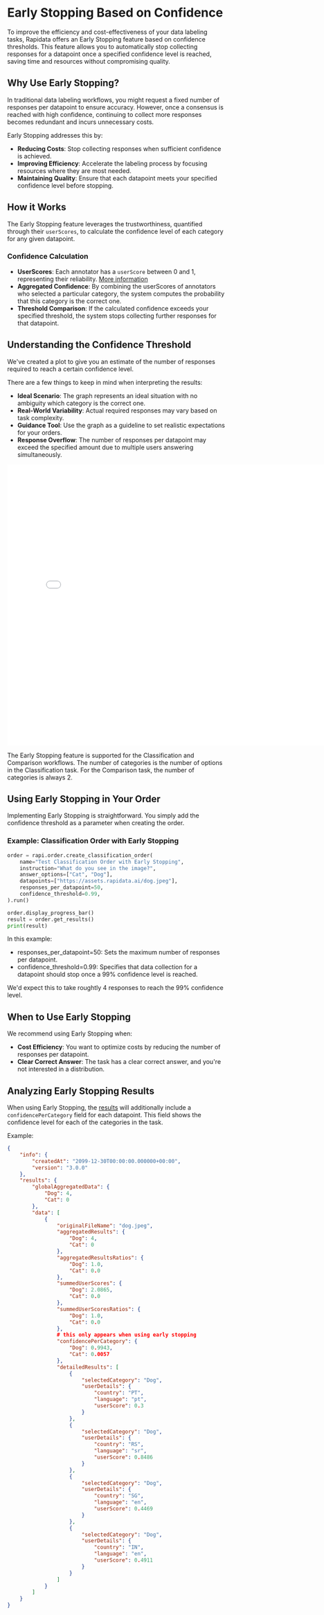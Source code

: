 # Early Stopping Based on Confidence

To improve the efficiency and cost-effectiveness of your data labeling tasks, Rapidata offers an Early Stopping feature based on confidence thresholds. This feature allows you to automatically stop collecting responses for a datapoint once a specified confidence level is reached, saving time and resources without compromising quality.


## Why Use Early Stopping?

In traditional data labeling workflows, you might request a fixed number of responses per datapoint to ensure accuracy. However, once a consensus is reached with high confidence, continuing to collect more responses becomes redundant and incurs unnecessary costs.

Early Stopping addresses this by:

- **Reducing Costs**: Stop collecting responses when sufficient confidence is achieved.
- **Improving Efficiency**: Accelerate the labeling process by focusing resources where they are most needed.
- **Maintaining Quality**: Ensure that each datapoint meets your specified confidence level before stopping.

## How it Works

The Early Stopping feature leverages the trustworthiness, quantified through their `userScores`, to calculate the confidence level of each category for any given datapoint.

### Confidence Calculation
- **UserScores**: Each annotator has a `userScore` between 0 and 1, representing their reliability. [More information](/understanding_the_results/#understanding-the-user-scores)
- **Aggregated Confidence**: By combining the userScores of annotators who selected a particular category, the system computes the probability that this category is the correct one.
- **Threshold Comparison**: If the calculated confidence exceeds your specified threshold, the system stops collecting further responses for that datapoint.

## Understanding the Confidence Threshold

We've created a plot to give you an estimate of the number of responses required to reach a certain confidence level.

There are a few things to keep in mind when interpreting the results:

- **Ideal Scenario**: The graph represents an ideal situation with no ambiguity which category is the correct one.
- **Real-World Variability**: Actual required responses may vary based on task complexity.
- **Guidance Tool**: Use the graph as a guideline to set realistic expectations for your orders.
- **Response Overflow**: The number of responses per datapoint may exceed the specified amount due to multiple users answering simultaneously.


<div style="width: 780px; height: 650px; overflow: hidden;">
    <iframe src="/plots/confidence_threshold_plot_with_slider_darkmode.html"
            width="100%" 
            height="100%" 
            frameborder="0" 
            scrolling="no"
            style="overflow: hidden;">
    </iframe>
</div>

The Early Stopping feature is supported for the Classification and Comparison workflows. The number of categories is the number of options in the Classification task. For the Comparison task, the number of categories is always 2.

## Using Early Stopping in Your Order

Implementing Early Stopping is straightforward. You simply add the confidence threshold as a parameter when creating the order.

### Example: Classification Order with Early Stopping

```python
order = rapi.order.create_classification_order(
    name="Test Classification Order with Early Stopping",
    instruction="What do you see in the image?",
    answer_options=["Cat", "Dog"],
    datapoints=["https://assets.rapidata.ai/dog.jpeg"],
    responses_per_datapoint=50,
    confidence_threshold=0.99,
).run()

order.display_progress_bar()
result = order.get_results()
print(result)
```

In this example:

- responses_per_datapoint=50: Sets the maximum number of responses per datapoint.
- confidence_threshold=0.99: Specifies that data collection for a datapoint should stop once a 99% confidence level is reached.

We'd expect this to take roughtly 4 responses to reach the 99% confidence level.

## When to Use Early Stopping

We recommend using Early Stopping when:

- **Cost Efficiency**: You want to optimize costs by reducing the number of responses per datapoint.
- **Clear Correct Answer**: The task has a clear correct answer, and you're not interested in a distribution.

## Analyzing Early Stopping Results

When using Early Stopping, the [results](/understanding_the_results/) will additionally include a `confidencePerCategory` field for each datapoint. This field shows the confidence level for each of the categories in the task.

Example:
```json
{
    "info": {
        "createdAt": "2099-12-30T00:00:00.000000+00:00",
        "version": "3.0.0"
    },
    "results": {
        "globalAggregatedData": {
            "Dog": 4,
            "Cat": 0
        },
        "data": [
            {
                "originalFileName": "dog.jpeg",
                "aggregatedResults": {
                    "Dog": 4,
                    "Cat": 0
                },
                "aggregatedResultsRatios": {
                    "Dog": 1.0,
                    "Cat": 0.0
                },
                "summedUserScores": {
                    "Dog": 2.0865,
                    "Cat": 0.0
                },
                "summedUserScoresRatios": {
                    "Dog": 1.0,
                    "Cat": 0.0
                },
                # this only appears when using early stopping
                "confidencePerCategory": { 
                    "Dog": 0.9943,
                    "Cat": 0.0057
                },
                "detailedResults": [
                    {
                        "selectedCategory": "Dog",
                        "userDetails": {
                            "country": "PT",
                            "language": "pt",
                            "userScore": 0.3
                        }
                    },
                    {
                        "selectedCategory": "Dog",
                        "userDetails": {
                            "country": "RS",
                            "language": "sr",
                            "userScore": 0.8486
                        }
                    },
                    {
                        "selectedCategory": "Dog",
                        "userDetails": {
                            "country": "SG",
                            "language": "en",
                            "userScore": 0.4469
                        }
                    },
                    {
                        "selectedCategory": "Dog",
                        "userDetails": {
                            "country": "IN",
                            "language": "en",
                            "userScore": 0.4911
                        }
                    }
                ]
            }
        ]
    }
}
```
